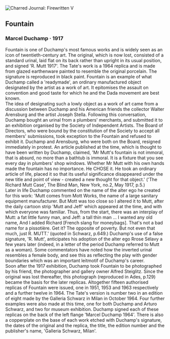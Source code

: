 <div class="artwork-of-the-day">
  <div class="container">
    <div class="img-wrapper">
      <img
        src="https://uploads6.wikiart.org/00177/images/marcel-duchamp/fountain.jpg!Large.jpg"
        alt="Charred Journal: Firewritten V" />
    </div>
    <div class="artwork-detail">
      <div class="artwork-origin"> 
        <h2 class="artwork-name">Fountain</h2>
        <h3 class="artist">
          Marcel Duchamp
                    ·  1917
        </h3>
      </div>
      <p class="description">
        <span class="artwork-description-text ng-binding" ng-bind-html="viewModel.ArtworkOfTheDay.Description | unsafe">Fountain is one of Duchamp's most famous works and is widely seen as an icon of twentieth-century art. The original, which is now lost, consisted of a standard urinal, laid flat on its back rather than upright in its usual position, and signed 'R. Mutt 1917'. The Tate's work is a 1964 replica and is made from glazed earthenware painted to resemble the original porcelain. The signature is reproduced in black paint. Fountain is an example of what Duchamp called a 'readymade', an ordinary manufactured object designated by the artist as a work of art. It epitomises the assault on convention and good taste for which he and the Dada movement are best known.
<br>The idea of designating such a lowly object as a work of art came from a discussion between Duchamp and his American friends the collector Walter Arensburg and the artist Joseph Stella. Following this conversation, Duchamp bought an urinal from a plumbers' merchants, and submitted it to an exhibition organised by the Society of Independent Artists. The Board of Directors, who were bound by the constitution of the Society to accept all members' submissions, took exception to the Fountain and refused to exhibit it. Duchamp and Arensburg, who were both on the Board, resigned immediately in protest. An article published at the time, which is thought to have been written by Duchamp, claimed, 'Mr Mutt's fountain is not immoral, that is absurd, no more than a bathtub is immoral. It is a fixture that you see every day in plumbers' shop windows. Whether Mr Mutt with his own hands made the fountain has no importance. He CHOSE it. He took an ordinary article of life, placed it so that its useful significance disappeared under the new title and point of view - created a new thought for that object.' ('The Richard Mutt Case', The Blind Man, New York, no.2, May 1917, p.5.)
<br>Later in life Duchamp commented on the name of the alter ego he created for this work: 'Mutt comes from Mott Works, the name of a large sanitary equipment manufacturer. But Mott was too close so I altered it to Mutt, after the daily cartoon strip 'Mutt and Jeff' which appeared at the time, and with which everyone was familiar. Thus, from the start, there was an interplay of Mutt: a fat little funny man, and Jeff: a tall thin man ... I wanted any old name, And I added Richard [French slang for moneybags]. That's not a bad name for a pissotière. Get it? The opposite of poverty. But not even that much, just R. MUTT.' (quoted in Schwarz, p.649.) Duchamp's use of a false signature, 'R. Mutt', anticipates his adoption of the alter ego Rrose Sélavy a few years later (indeed, in a letter of the period Duchamp referred to Mutt as a woman). Some commentators have noted how the inverted urinal resembles a female body, and see this as reflecting the play with gender boundaries which was an important leitmotif of Duchamp's career.
<br>Soon after the 1917 exhibition, Duchamp took Fountain to be photographed by his friend, the photographer and gallery owner Alfred Steiglitz. Since the original was lost thereafter, this photograph (reproduced in Ades, p.129) became the basis for the later replicas. Altogether fifteen authorised replicas of Fountain were issued, one in 1951, 1953 and 1963 respectively and a further twelve in 1964. The Tate's version is number two in an edition of eight made by the Galleria Schwarz in Milan in October 1964. Four further examples were also made at this time, one for both Duchamp and Arturo Schwarz, and two for museum exhibition. Duchamp signed each of these replicas on the back of the left flange 'Marcel Duchamp 1964'. There is also a copperplate on the base of each work etched with Duchamp's signature, the dates of the original and the replica, the title, the edition number and the publisher's name, 'Galleria Schwarz, Milan'.</span>
                        <div class="text-shadow-container" ng-show="showShadow" style=""></div>
      </p>
    </div>
  </div>

</div>
